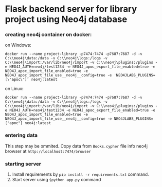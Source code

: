 # Flask backend server for library project using Neo4j database
### creating neo4j container on docker:
on Windows:
```
docker run --name project-library -p7474:7474 -p7687:7687 -d -v C:\\neo4j\data:/data -v C:\\neo4j\logs:/logs -v C:\\neo4j\import:/var/lib/neo4j/import -v C:\\neo4j\plugins:/plugins -e NEO4J_AUTH=neo4j/test1234 -e NEO4J_apoc_export_file_enabled=true -e NEO4J_apoc_import_file_enabled=true -e NEO4J_apoc_import_file_use__neo4j__config=true -e 'NEO4JLABS_PLUGINS=[\"apoc\"]' neo4j:latest
```

on Linux:
```
docker run --name project-library -p7474:7474 -p7687:7687 -d -v C:\\neo4j\data:/data -v C:\\neo4j\logs:/logs -v C:\\neo4j\import:/var/lib/neo4j/import -v C:\\neo4j\plugins:/plugins -e NEO4J_AUTH=neo4j/test1234 -e NEO4J_apoc_export_file_enabled=true -e NEO4J_apoc_import_file_enabled=true -e NEO4J_apoc_import_file_use__neo4j__config=true -e NEO4JLABS_PLUGINS=["apoc"] neo4j:latest
```

### entering data
This step may be ommited.
Copy data from `Books.cypher` file info neo4j browser at `http://localhost:7474/browser`

### starting server
1. Install requirements by `pip install -r requirements.txt` command.
2. Start server using `$python app.py` command
